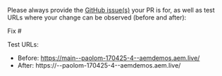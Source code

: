 Please always provide the [GitHub issue(s)](../issues) your PR is for, as well as test URLs where your change can be observed (before and after):

Fix #<gh-issue-id>

Test URLs:
- Before: https://main--paolom-170425-4--aemdemos.aem.live/
- After: https://<branch>--paolom-170425-4--aemdemos.aem.live/
